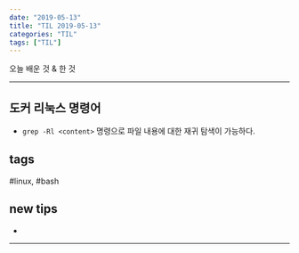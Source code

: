 ```yaml
---
date: "2019-05-13"
title: "TIL 2019-05-13"
categories: "TIL"
tags: ["TIL"]
---
```


오늘 배운 것 & 한 것

----------

## 도커 리눅스 명령어

- `grep -Rl <content>` 명령으로 파일 내용에 대한 재귀 탐색이 가능하다.

## tags

\#linux, #bash

## new tips

-

<!---->



----------
